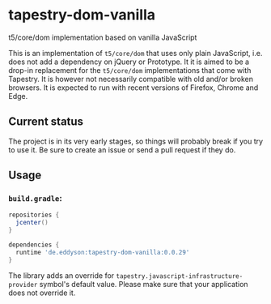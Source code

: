 # tapestry-dom-vanilla
t5/core/dom implementation based on vanilla JavaScript

This is an implementation of `t5/core/dom` that uses only plain JavaScript, i.e. does not add a dependency on jQuery or Prototype. It it is aimed to be a drop-in replacement for the `t5/core/dom` implementations that come with Tapestry. It is however not necessarily compatible with old and/or broken browsers. It is expected to run with recent versions of Firefox, Chrome and Edge.

## Current status
The project is in its very early stages, so things will probably break if you try to use it. Be sure to create an issue or send a pull request if they do.

## Usage

### `build.gradle`:
```groovy
repositories {
  jcenter()
}

dependencies {
  runtime 'de.eddyson:tapestry-dom-vanilla:0.0.29'
}

```
The library adds an override for `tapestry.javascript-infrastructure-provider` symbol's default value. Please make sure that your application does not override it.
